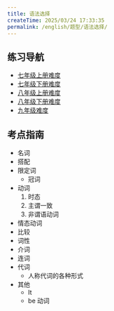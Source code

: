 ```yaml
---
title: 语法选择
createTime: 2025/03/24 17:33:35
permalink: /english/题型/语法选择/
---
```


## 练习导航

- [七年级上册难度](/english/题型/语法选择/七年级上册)
- [七年级下册难度](/english/题型/语法选择/七年级下册)
- [八年级上册难度](/english/题型/语法选择/八年级上册)
- [八年级下册难度](/english/题型/语法选择/八年级下册)
- [九年级难度](/english/题型/语法选择/九年级)

## 考点指南

- 名词
- 搭配
- 限定词
  - 冠词
- 动词
  1. 时态
  2. 主谓一致
  3. 非谓语动词
- 情态动词
- 比较
- 词性
- 介词
- 连词
- 代词
  - 人称代词的各种形式
- 其他
  - It
  - be 动词
